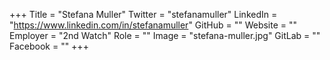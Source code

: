+++
Title = "Stefana Muller"
Twitter = "stefanamuller"
LinkedIn = "https://www.linkedin.com/in/stefanamuller"
GitHub = ""
Website = ""
Employer = "2nd Watch"
Role = ""
Image = "stefana-muller.jpg"
GitLab = ""
Facebook = ""
+++
